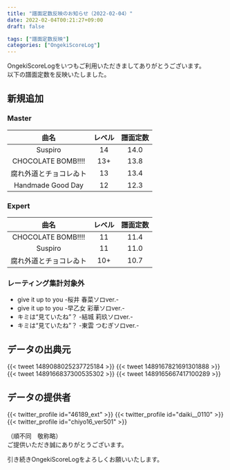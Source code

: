 ```yaml
---
title: "譜面定数反映のお知らせ（2022-02-04）"
date: 2022-02-04T00:21:27+09:00
draft: false

tags: ["譜面定数反映"]
categories: ["OngekiScoreLog"]
---
```


OngekiScoreLogをいつもご利用いただきましてありがとうございます。  
以下の譜面定数を反映いたしました。

<!--more-->

## 新規追加

### Master

| 曲名 | レベル | 譜面定数 |
|:-:|:-:|:-:|
| Suspiro | 14 | 14.0 |
| CHOCOLATE BOMB!!!! | 13+ | 13.8 |
| 腐れ外道とチョコレゐト | 13 | 13.4 |
| Handmade Good Day | 12 | 12.3 |

### Expert

| 曲名 | レベル | 譜面定数 |
|:-:|:-:|:-:|
| CHOCOLATE BOMB!!!! | 11 | 11.4 |
| Suspiro | 11 | 11.0 |
| 腐れ外道とチョコレゐト | 10+ | 10.7 |

### レーティング集計対象外

- give it up to you -桜井 春菜ソロver.-
- give it up to you -早乙女 彩華ソロver.-
- キミは“見ていたね”？ -結城 莉玖ソロver.-
- キミは“見ていたね”？ -東雲 つむぎソロver.-

## データの出典元

{{< tweet 1489088025237725184 >}}
{{< tweet 1489167821691301888 >}}
{{< tweet 1489166837300535302 >}}
{{< tweet 1489165667417100289 >}}

## データの提供者

{{< twitter_profile id="46189_ext" >}}
{{< twitter_profile id="daiki__0110" >}}
{{< twitter_profile id="chiyo16_ver501" >}}

（順不同　敬称略）  
ご提供いただき誠にありがとうございます。

引き続きOngekiScoreLogをよろしくお願いいたします。
